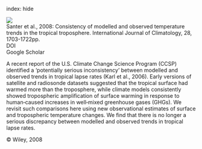 index: hide

<div class="Citation">
    <div class="Citation-thumb CitationThumb-linked"  data-href="https://doi.org/10.1002/joc.1756">
      <img src="https://static.claimspace.cloud/climate-study-static/refs/thumbs/2/Santer_et_al_2008-thumb.png" />
    </div>

  <div class="Citation-body">
    <div class="Citation-text">Santer et al., 2008: Consistency of modelled and observed temperature trends in the tropical troposphere. <span class="Article-journal">International Journal of Climatology, </span><span class="Article-volume">28, </span>1703-1722pp.</div>
    <div class="Citation-links">
      <div class="CitationLink" data-href="https://doi.org/10.1002/joc.1756">
        <div class="CitationLink-icon CitationLink-Doi"></div>
        <div class="CitationLink-text">DOI</div>
      </div>
      <div class="CitationLink" data-href="https://scholar.google.com/scholar?q=10.1002/joc.1756">
        <div class="CitationLink-icon CitationLink-Scholar"></div>
        <div class="CitationLink-text">Google Scholar</div>
      </div>
    </div>
  </div>
</div>

A recent report of the U.S. Climate Change Science Program (CCSP) identified a ‘potentially serious inconsistency’ between modelled and observed trends in tropical lapse rates (Karl et al., 2006). Early versions of satellite and radiosonde datasets suggested that the tropical surface had warmed more than the troposphere, while climate models consistently showed tropospheric amplification of surface warming in response to human‐caused increases in well‐mixed greenhouse gases (GHGs). We revisit such comparisons here using new observational estimates of surface and tropospheric temperature changes. We find that there is no longer a serious discrepancy between modelled and observed trends in tropical lapse rates.

<div class="Citation-copy">
&copy; Wiley, 2008
</div>